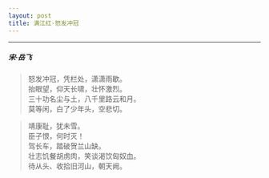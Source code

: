 ```yaml
---
layout: post
title: 满江红·怒发冲冠
---
```

-----
#####  宋·岳飞

> 怒发冲冠，凭栏处，潇潇雨歇。  
> 抬眼望，仰天长啸，壮怀激烈。  
> 三十功名尘与土，八千里路云和月。  
> 莫等闲，白了少年头，空悲切。  

> 靖康耻，犹未雪。  
> 臣子恨，何时灭！  
> 驾长车，踏破贺兰山缺。  
> 壮志饥餐胡虏肉，笑谈渴饮匈奴血。  
> 待从头、收拾旧河山，朝天阙。
